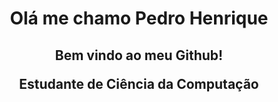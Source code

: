 <h1 align="center"> Olá me chamo Pedro Henrique </h1>
<h2>
  <p align="center"> Bem vindo ao meu Github!</p>
  <p align="center"> Estudante de Ciência da Computação</p>
</h2>
